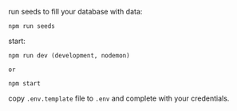 run seeds to fill your database with data:

```
npm run seeds
```

start:

```
npm run dev (development, nodemon)

or

npm start
```

copy `.env.template` file to `.env` and complete with your credentials.